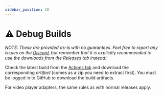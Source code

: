 ```yaml
---
sidebar_position: 10
---
```


# ⚠️ Debug Builds

*NOTE: These are provided as-is with no guarantees. Feel free to report any issues on the [Discord](https://discord.gg/r38vJd2DuJ), but remember that it is explicitly recommended to use the downloads from the [Releases](https://github.com/pimaker/ltcgi/releases) tab instead!*

Check the latest build from the [Actions tab](https://github.com/pimaker/ltcgi/actions/workflows/main.yml?query=is%3Asuccess) and download the corresponding *artifact* (comes as a zip you need to extract first). You must be logged in to GitHub to download the build artifacts.

For video player adapters, the same rules as with normal releases apply.
